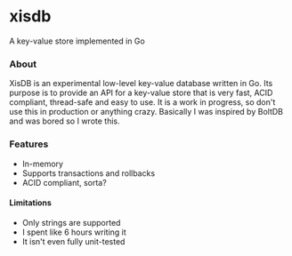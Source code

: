 # xisdb
A key-value store implemented in Go

### About
XisDB is an experimental low-level key-value database written in Go. Its purpose is to provide an API for a key-value store that is very fast, ACID compliant, thread-safe and easy to use. It is a work in progress, so don't use this in production or anything crazy. Basically I was inspired by BoltDB and was bored so I wrote this.

### Features
- In-memory
- Supports transactions and rollbacks
- ACID compliant, sorta?

#### Limitations
- Only strings are supported
- I spent like 6 hours writing it
- It isn't even fully unit-tested
